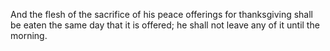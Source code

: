 And the flesh of the sacrifice of his peace offerings for thanksgiving shall be eaten the same day that it is offered; he shall not leave any of it until the morning.
